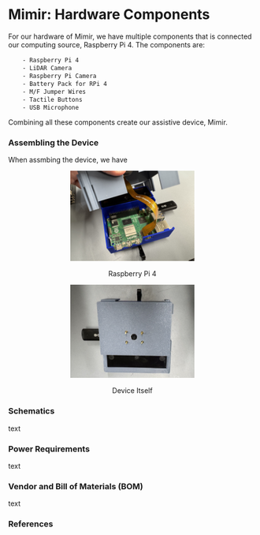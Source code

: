 # Mimir: Hardware Components
For our hardware of Mimir, we have multiple components that is connected our computing source, Raspberry Pi 4.  The components are: <br>
```
    - Raspberry Pi 4
    - LiDAR Camera 
    - Raspberry Pi Camera
    - Battery Pack for RPi 4
    - M/F Jumper Wires
    - Tactile Buttons
    - USB Microphone
```
Combining all these components create our assistive device, Mimir.


### Assembling the Device
When assmbing the device, we have  <br>

<p align="center">
<img src="./inner-device.jpg" width="50%">
</p>

<p align="center">
Raspberry Pi 4<br>
</p>

<!-- device itself -->
<p align="center">
<img src="./device.jpg" width="50%">
</p>

<p align="center">
Device Itself<br>
</p>

### Schematics
text <br>


### Power Requirements
text <br>


### Vendor and Bill of Materials (BOM)
text <br>


### References
[]() <br>
